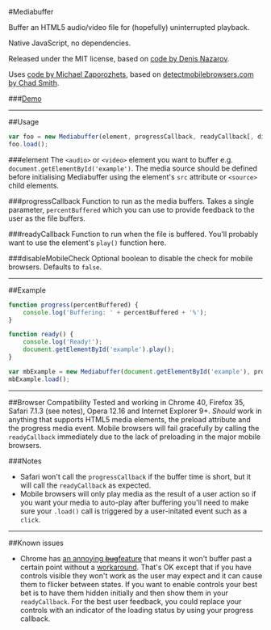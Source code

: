 #Mediabuffer

Buffer an HTML5 audio/video file for (hopefully) uninterrupted playback.

Native JavaScript, no dependencies.

Released under the MIT license, based on [code by Denis Nazarov](https://github.com/denisnazarov/canplaythrough).

Uses [code by Michael Zaporozhets](http://stackoverflow.com/a/11381730/1646470), based on [detectmobilebrowsers.com by Chad Smith](http://detectmobilebrowsers.com/).

###[Demo](http://static.simianstudios.com/mb/)

----------

##Usage
```javascript
var foo = new Mediabuffer(element, progressCallback, readyCallback[, disableMobileCheck]);
foo.load();
```

###element
The `<audio>` or `<video>` element you want to buffer e.g. `document.getElementById('example')`. The media source should be defined before initialising Mediabuffer using the element's `src` attribute or `<source>` child elements.

###progressCallback
Function to run as the media buffers. Takes a single parameter, `percentBuffered` which you can use to provide feedback to the user as the file buffers.

###readyCallback
Function to run when the file is buffered. You'll probably want to use the element's `play()` function here.

###disableMobileCheck
Optional boolean to disable the check for mobile browsers. Defaults to `false`.

----------

##Example

```javascript
function progress(percentBuffered) {
	console.log('Buffering: ' + percentBuffered + '%');
}

function ready() {
	console.log('Ready!');
	document.getElementById('example').play();
}

var mbExample = new Mediabuffer(document.getElementById('example'), progress, ready);
mbExample.load();
```

----------

##Browser Compatibility
Tested and working in Chrome 40, Firefox 35, Safari 7.1.3 (see notes), Opera 12.16 and Internet Explorer 9+. *Should* work in anything that supports HTML5 media elements, the preload attribute and the progress media event. Mobile browsers will fail gracefully by calling the `readyCallback` immediately due to the lack of preloading in the major mobile browsers.

###Notes
* Safari won't call the `progressCallback`  if the buffer time is short, but it will call the `readyCallback` as expected. 
* Mobile browsers will only play media as the result of a user action so if you want your media to auto-play after buffering you'll need to make sure your `.load()` call is triggered by a user-initated event such as a `click`.

----------

##Known issues
* Chrome has [an annoying ~~bug~~feature](https://code.google.com/p/chromium/issues/detail?id=111281) that means it won't buffer past a certain point without a [workaround](https://code.google.com/p/chromium/issues/detail?id=111281#c82). That's OK except that if you have controls visible they won't work as the user may expect and it can cause them to flicker between states. If you want to enable controls your best bet is to have them hidden initially and then show them in your `readyCallback`. For the best user feedback, you could replace your controls with an indicator of the loading status by using your progress callback.
